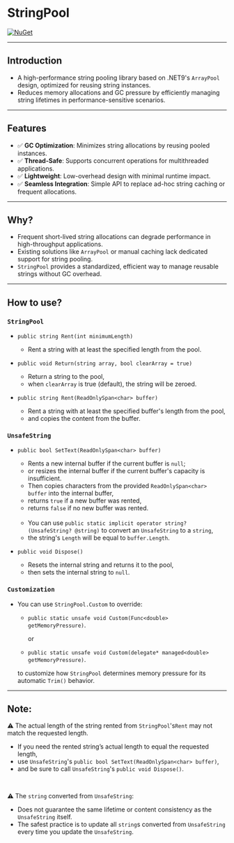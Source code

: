 # StringPool

[![NuGet](https://img.shields.io/nuget/v/StringPool.svg?style=flat-square)](https://www.nuget.org/packages/StringPool/)

---

## Introduction

- A high-performance string pooling library based on .NET9's `ArrayPool` design, optimized for reusing string instances.
- Reduces memory allocations and GC pressure by efficiently managing string lifetimes in performance-sensitive scenarios.

---

## Features

- ✅ **GC Optimization**: Minimizes string allocations by reusing pooled instances.
- ✅ **Thread-Safe**: Supports concurrent operations for multithreaded applications.
- ✅ **Lightweight**: Low-overhead design with minimal runtime impact.
- ✅ **Seamless Integration**: Simple API to replace ad-hoc string caching or frequent allocations.

---

## Why?

- Frequent short-lived string allocations can degrade performance in high-throughput applications.
- Existing solutions like `ArrayPool` or manual caching lack dedicated support for string pooling.
- `StringPool` provides a standardized, efficient way to manage reusable strings without GC overhead.

---

## How to use?

### `StringPool`

- `public string Rent(int minimumLength)`

  - Rent a string with at least the specified length from the pool.

- `public void Return(string array, bool clearArray = true)`

  - Return a string to the pool,
  - when `clearArray` is true (default), the string will be zeroed.

- `public string Rent(ReadOnlySpan<char> buffer)`

  - Rent a string with at least the specified buffer's length from the pool,
  - and copies the content from the buffer.

### `UnsafeString`

- `public bool SetText(ReadOnlySpan<char> buffer)`

  - Rents a new internal buffer if the current buffer is `null`;
  - or resizes the internal buffer if the current buffer's capacity is insufficient.
  - Then copies characters from the provided `ReadOnlySpan<char> buffer` into the internal buffer,
  - returns `true` if a new buffer was rented,
  - returns `false` if no new buffer was rented.

  <br>

  - You can use `public static implicit operator string?(UnsafeString? @string)` to convert an `UnsafeString` to a `string`,
  - the string's `Length` will be equal to `buffer.Length`.

- `public void Dispose()`

  - Resets the internal string and returns it to the pool,
  - then sets the internal string to `null`.

### `Customization`

- You can use `StringPool.Custom` to override:

  - `public static unsafe void Custom(Func<double> getMemoryPressure)`.

    or

  - `public static unsafe void Custom(delegate* managed<double> getMemoryPressure)`.

  to customize how `StringPool` determines memory pressure for its automatic `Trim()` behavior.

---

## Note:

⚠️ The actual length of the string rented from `StringPool`'s`Rent` may not match the requested length.

- If you need the rented string’s actual length to equal the requested length,
- use `UnsafeString`'s `public bool SetText(ReadOnlySpan<char> buffer)`,
- and be sure to call `UnsafeString`'s `public void Dispose()`.

<br>

⚠️ The `string` converted from `UnsafeString`:

- Does not guarantee the same lifetime or content consistency as the `UnsafeString` itself.
- The safest practice is to update all `string`s converted from `UnsafeString` every time you update the `UnsafeString`.